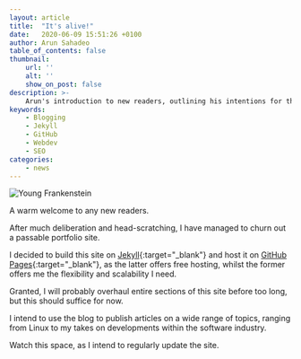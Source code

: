```yaml
---
layout: article
title:  "It's alive!"
date:   2020-06-09 15:51:26 +0100
author: Arun Sahadeo
table_of_contents: false
thumbnail:
    url: ''
    alt: ''
    show_on_post: false
description: >-
    Arun's introduction to new readers, outlining his intentions for the blog and the topics he intends to cover.
keywords:
    - Blogging
    - Jekyll
    - GitHub
    - Webdev
    - SEO
categories:
    - news
---
```


![Young Frankenstein](https://i.pinimg.com/originals/ca/dd/c9/caddc9872c2de2be42e0965cbbfc0ca9.gif "Young Frankenstein")

A warm welcome to any new readers.

After much deliberation and head-scratching, I have managed to churn out a passable portfolio site.

I decided to build this site on [Jekyll][jekyll-site]{:target="_blank"} and host it on [GitHub Pages][github-pages]{:target="_blank"}, as the latter offers free hosting, whilst the former offers me the flexibility and scalability I need.

Granted, I will probably overhaul entire sections of this site before too long, but this should suffice for now.

I intend to use the blog to publish articles on a wide range of topics, ranging from Linux to my takes on developments within the software industry.

Watch this space, as I intend to regularly update the site.

[jekyll-site]: https://jekyllrb.com
[github-pages]:   https://pages.github.com/
